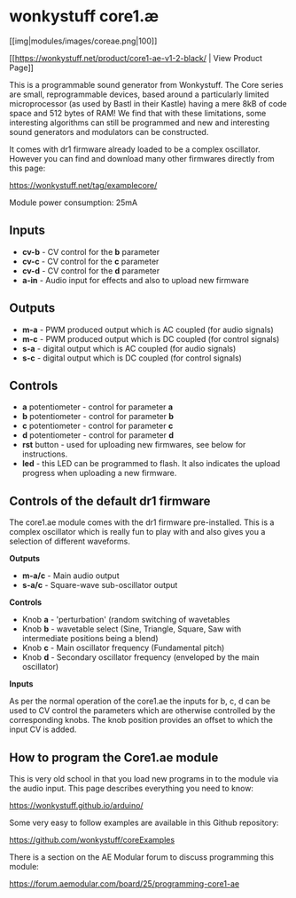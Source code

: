 # wonkystuff core1.æ
[[img|modules/images/coreae.png|100]]

[[https://wonkystuff.net/product/core1-ae-v1-2-black/ | View Product Page]]

This is a programmable sound generator from Wonkystuff. The Core series are small, reprogrammable devices, based around a particularly limited microprocessor (as used by Bastl in their Kastle) having a mere 8kB of code space and 512 bytes of RAM! We find that with these limitations, some interesting algorithms can still be programmed and new and interesting sound generators and modulators can be constructed.

It comes with dr1 firmware already loaded to be a complex oscillator. However you can find and download many other firmwares directly from this page:

https://wonkystuff.net/tag/examplecore/

Module power consumption: 25mA

## Inputs
* **cv-b** - CV control for the **b** parameter
* **cv-c** - CV control for the **c** parameter
* **cv-d** - CV control for the **d** parameter
* **a-in** - Audio input for effects and also to upload new firmware

## Outputs
* **m-a** - PWM produced output which is AC coupled (for audio signals)
* **m-c** - PWM produced output which is DC coupled (for control signals)
* **s-a** - digital output which is AC coupled (for audio signals)
* **s-c** - digital output which is DC coupled (for control signals)

## Controls
* **a** potentiometer - control for parameter **a**
* **b** potentiometer - control for parameter **b**
* **c** potentiometer - control for parameter **c**
* **d** potentiometer - control for parameter **d**
* **rst** button - used for uploading new firmwares, see below for instructions.
* **led** - this LED can be programmed to flash. It also indicates the upload progress when uploading a new firmware.

## Controls of the default dr1 firmware

The core1.ae module comes with the dr1 firmware pre-installed. This is a complex oscillator which is really fun to play with and also gives you a selection of different waveforms. 

**Outputs**

* **m-a/c** - Main audio output
* **s-a/c** - Square-wave sub-oscillator output

**Controls**

* Knob **a** - 'perturbation' (random switching of wavetables
* Knob **b** - wavetable select (Sine, Triangle, Square, Saw with intermediate positions being a blend)
* Knob **c** - Main oscillator frequency (Fundamental pitch)
* Knob **d** - Secondary oscillator frequency (enveloped by the main oscillator)

**Inputs**

As per the normal operation of the core1.ae the inputs for b, c, d can be used to CV control the parameters which are otherwise controlled by the corresponding knobs. The knob position provides an offset to which the input CV is added.

## How to program the Core1.ae module

This is very old school in that you load new programs in to the module via the audio input. This page describes everything you need to know:

https://wonkystuff.github.io/arduino/

Some very easy to follow examples are available in this Github repository:

https://github.com/wonkystuff/coreExamples

There is a section on the AE Modular forum to discuss programming this module:

https://forum.aemodular.com/board/25/programming-core1-ae
